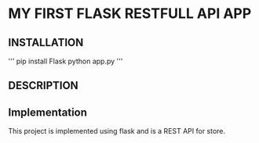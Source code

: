 # MY FIRST FLASK RESTFULL API APP

## INSTALLATION
'''
pip install Flask
python app.py
'''

## DESCRIPTION





## Implementation
This project is implemented using flask and is a REST API for store.
